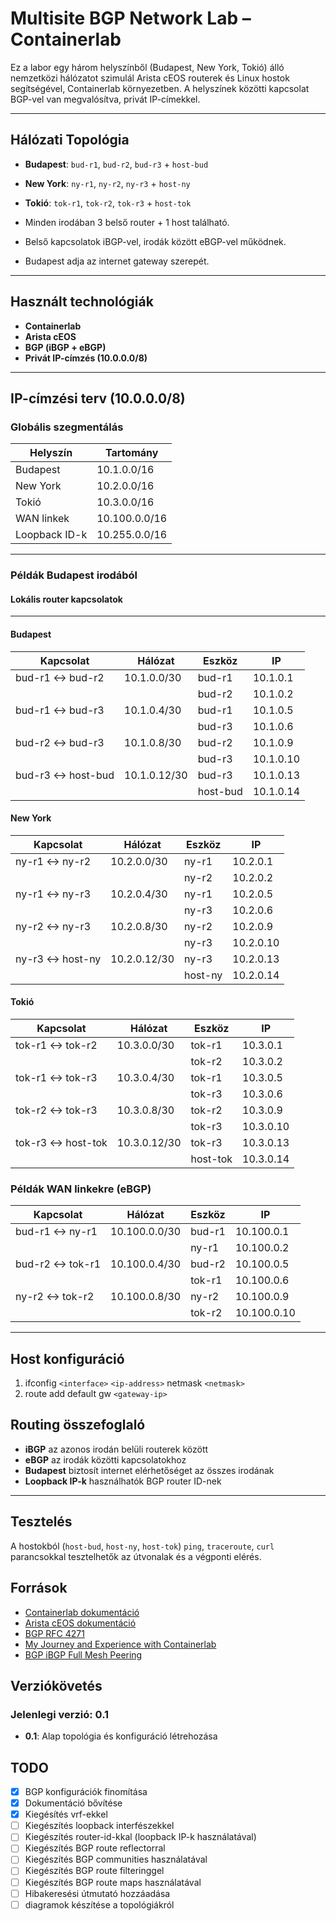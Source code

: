 # Multisite BGP Network Lab – Containerlab

Ez a labor egy három helyszínből (Budapest, New York, Tokió) álló nemzetközi hálózatot szimulál Arista cEOS routerek és Linux hostok segítségével, Containerlab környezetben. A helyszínek közötti kapcsolat BGP-vel van megvalósítva, privát IP-címekkel.

---

## Hálózati Topológia

- **Budapest**: `bud-r1`, `bud-r2`, `bud-r3` + `host-bud`
- **New York**: `ny-r1`, `ny-r2`, `ny-r3` + `host-ny`
- **Tokió**: `tok-r1`, `tok-r2`, `tok-r3` + `host-tok`

- Minden irodában 3 belső router + 1 host található.
- Belső kapcsolatok iBGP-vel, irodák között eBGP-vel működnek.
- Budapest adja az internet gateway szerepét.

---

## Használt technológiák

- **Containerlab**
- **Arista cEOS**
- **BGP (iBGP + eBGP)**
- **Privát IP-címzés (10.0.0.0/8)**

---

## IP-címzési terv (10.0.0.0/8)

### Globális szegmentálás

| Helyszín      | Tartomány       |
|---------------|-----------------|
| Budapest      | 10.1.0.0/16     |
| New York      | 10.2.0.0/16     |
| Tokió         | 10.3.0.0/16     |
| WAN linkek    | 10.100.0.0/16   |
| Loopback ID-k | 10.255.0.0/16   |

---

### Példák Budapest irodából

#### Lokális router kapcsolatok
---
#### Budapest

| Kapcsolat         | Hálózat      | Eszköz   | IP           |
|-------------------|--------------|----------|--------------|
| bud-r1 ↔ bud-r2   | 10.1.0.0/30  | bud-r1   | 10.1.0.1     |
|                   |              | bud-r2   | 10.1.0.2     |
| bud-r1 ↔ bud-r3   | 10.1.0.4/30  | bud-r1   | 10.1.0.5     |
|                   |              | bud-r3   | 10.1.0.6     |
| bud-r2 ↔ bud-r3   | 10.1.0.8/30  | bud-r2   | 10.1.0.9     |
|                   |              | bud-r3   | 10.1.0.10    |
| bud-r3 ↔ host-bud | 10.1.0.12/30 | bud-r3   | 10.1.0.13    |
|                   |              | host-bud | 10.1.0.14    |


#### New York

| Kapcsolat         | Hálózat      | Eszköz   | IP           |
|-------------------|--------------|----------|--------------|
| ny-r1 ↔ ny-r2     | 10.2.0.0/30  | ny-r1    | 10.2.0.1     |
|                   |              | ny-r2    | 10.2.0.2     |
| ny-r1 ↔ ny-r3     | 10.2.0.4/30  | ny-r1    | 10.2.0.5     |
|                   |              | ny-r3    | 10.2.0.6     |
| ny-r2 ↔ ny-r3     | 10.2.0.8/30  | ny-r2    | 10.2.0.9     |
|                   |              | ny-r3    | 10.2.0.10    |
| ny-r3 ↔ host-ny   | 10.2.0.12/30 | ny-r3    | 10.2.0.13    |
|                   |              | host-ny  | 10.2.0.14    |


#### Tokió

| Kapcsolat         | Hálózat      | Eszköz   | IP           |
|-------------------|--------------|----------|--------------|
| tok-r1 ↔ tok-r2   | 10.3.0.0/30  | tok-r1   | 10.3.0.1     |
|                   |              | tok-r2   | 10.3.0.2     |
| tok-r1 ↔ tok-r3   | 10.3.0.4/30  | tok-r1   | 10.3.0.5     |
|                   |              | tok-r3   | 10.3.0.6     |
| tok-r2 ↔ tok-r3   | 10.3.0.8/30  | tok-r2   | 10.3.0.9     |
|                   |              | tok-r3   | 10.3.0.10    |
| tok-r3 ↔ host-tok | 10.3.0.12/30 | tok-r3   | 10.3.0.13    |
|                   |              | host-tok | 10.3.0.14    |


### Példák WAN linkekre (eBGP)

| Kapcsolat        | Hálózat       | Eszköz     | IP           |
|------------------|---------------|------------|--------------|
| bud-r1 ↔ ny-r1   | 10.100.0.0/30 | bud-r1     | 10.100.0.1   |
|                  |               | ny-r1      | 10.100.0.2   |
| bud-r2 ↔ tok-r1  | 10.100.0.4/30 | bud-r2     | 10.100.0.5   |
|                  |               | tok-r1     | 10.100.0.6   |
| ny-r2 ↔ tok-r2   | 10.100.0.8/30 | ny-r2      | 10.100.0.9   |
|                  |               | tok-r2     | 10.100.0.10  |

---


## Host konfiguráció
1. ifconfig `<interface>` `<ip-address>` netmask `<netmask>`
2. route add default gw `<gateway-ip>`

## Routing összefoglaló

- **iBGP** az azonos irodán belüli routerek között
- **eBGP** az irodák közötti kapcsolatokhoz
- **Budapest** biztosít internet elérhetőséget az összes irodának
- **Loopback IP-k** használhatók BGP router ID-nek

---

## Tesztelés

A hostokból (`host-bud`, `host-ny`, `host-tok`) `ping`, `traceroute`, `curl` parancsokkal tesztelhetők az útvonalak és a végponti elérés.

## Források
- [Containerlab dokumentáció](https://containerlab.dev/)
- [Arista cEOS dokumentáció](https://www.arista.com/en/support)
- [BGP RFC 4271](https://tools.ietf.org/html/rfc4271)
- [My Journey and Experience with Containerlab](https://juliopdx.com/2021/12/10/my-journey-and-experience-with-containerlab/)
- [BGP iBGP Full Mesh Peering](https://notes.networklessons.com/bgp-ibgp-full-mesh-peering)


## Verziókövetés
### Jelenlegi verzió: 0.1
- **0.1**: Alap topológia és konfiguráció létrehozása

## TODO
- [x] BGP konfigurációk finomítása
- [x] Dokumentáció bővítése
- [x] Kiegésítés vrf-ekkel
- [ ] Kiegészítés loopback interfészekkel
- [ ] Kiegészítés router-id-kkal (loopback IP-k használatával)
- [ ] Kiegészítés BGP route reflectorral
- [ ] Kiegészítés BGP communities használatával
- [ ] Kiegészítés BGP route filteringgel
- [ ] Kiegészítés BGP route maps használatával
- [ ] Hibakeresési útmutató hozzáadása
- [ ] diagramok készítése a topológiákról
